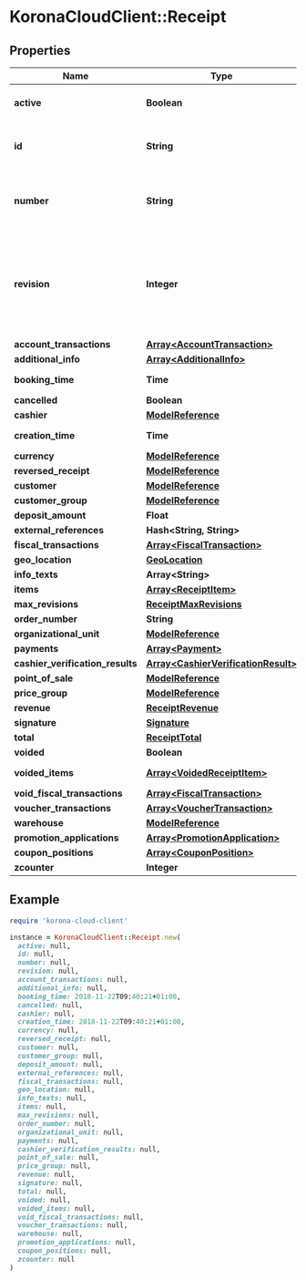 # KoronaCloudClient::Receipt

## Properties

| Name | Type | Description | Notes |
| ---- | ---- | ----------- | ----- |
| **active** | **Boolean** | indicates whether the object is active for use or not | [optional][readonly] |
| **id** | **String** | global object uuid (xxxxxxxx-xxxx-xxxx-xxxx-xxxxxxxxxxxx) | [optional] |
| **number** | **String** | number of the object, like it is set in backoffice; will be removed when active&#x3D;false | [optional] |
| **revision** | **Integer** | the revision number of the object. revision numbers are unique per object-type. there is is no object of the same type with identical revision numbers. | [optional][readonly] |
| **account_transactions** | [**Array&lt;AccountTransaction&gt;**](AccountTransaction.md) |  | [optional] |
| **additional_info** | [**Array&lt;AdditionalInfo&gt;**](AdditionalInfo.md) |  | [optional] |
| **booking_time** | **Time** | Format: yyyy-MM-dd&#39;T&#39;HH:mm:ssXXX | [optional] |
| **cancelled** | **Boolean** |  | [optional] |
| **cashier** | [**ModelReference**](ModelReference.md) |  | [optional] |
| **creation_time** | **Time** | Format: yyyy-MM-dd&#39;T&#39;HH:mm:ssXXX | [optional] |
| **currency** | [**ModelReference**](ModelReference.md) |  | [optional] |
| **reversed_receipt** | [**ModelReference**](ModelReference.md) |  | [optional] |
| **customer** | [**ModelReference**](ModelReference.md) |  | [optional] |
| **customer_group** | [**ModelReference**](ModelReference.md) |  | [optional] |
| **deposit_amount** | **Float** |  | [optional] |
| **external_references** | **Hash&lt;String, String&gt;** |  | [optional] |
| **fiscal_transactions** | [**Array&lt;FiscalTransaction&gt;**](FiscalTransaction.md) |  | [optional] |
| **geo_location** | [**GeoLocation**](GeoLocation.md) |  | [optional] |
| **info_texts** | **Array&lt;String&gt;** |  | [optional] |
| **items** | [**Array&lt;ReceiptItem&gt;**](ReceiptItem.md) |  | [optional] |
| **max_revisions** | [**ReceiptMaxRevisions**](ReceiptMaxRevisions.md) |  | [optional] |
| **order_number** | **String** |  | [optional] |
| **organizational_unit** | [**ModelReference**](ModelReference.md) |  | [optional] |
| **payments** | [**Array&lt;Payment&gt;**](Payment.md) |  | [optional] |
| **cashier_verification_results** | [**Array&lt;CashierVerificationResult&gt;**](CashierVerificationResult.md) |  | [optional] |
| **point_of_sale** | [**ModelReference**](ModelReference.md) |  | [optional] |
| **price_group** | [**ModelReference**](ModelReference.md) |  | [optional] |
| **revenue** | [**ReceiptRevenue**](ReceiptRevenue.md) |  | [optional] |
| **signature** | [**Signature**](Signature.md) |  | [optional] |
| **total** | [**ReceiptTotal**](ReceiptTotal.md) |  | [optional] |
| **voided** | **Boolean** |  | [optional] |
| **voided_items** | [**Array&lt;VoidedReceiptItem&gt;**](VoidedReceiptItem.md) |  | [optional][readonly] |
| **void_fiscal_transactions** | [**Array&lt;FiscalTransaction&gt;**](FiscalTransaction.md) |  | [optional] |
| **voucher_transactions** | [**Array&lt;VoucherTransaction&gt;**](VoucherTransaction.md) |  | [optional] |
| **warehouse** | [**ModelReference**](ModelReference.md) |  | [optional] |
| **promotion_applications** | [**Array&lt;PromotionApplication&gt;**](PromotionApplication.md) |  | [optional] |
| **coupon_positions** | [**Array&lt;CouponPosition&gt;**](CouponPosition.md) |  | [optional] |
| **zcounter** | **Integer** |  | [optional] |

## Example

```ruby
require 'korona-cloud-client'

instance = KoronaCloudClient::Receipt.new(
  active: null,
  id: null,
  number: null,
  revision: null,
  account_transactions: null,
  additional_info: null,
  booking_time: 2018-11-22T09:40:21+01:00,
  cancelled: null,
  cashier: null,
  creation_time: 2018-11-22T09:40:21+01:00,
  currency: null,
  reversed_receipt: null,
  customer: null,
  customer_group: null,
  deposit_amount: null,
  external_references: null,
  fiscal_transactions: null,
  geo_location: null,
  info_texts: null,
  items: null,
  max_revisions: null,
  order_number: null,
  organizational_unit: null,
  payments: null,
  cashier_verification_results: null,
  point_of_sale: null,
  price_group: null,
  revenue: null,
  signature: null,
  total: null,
  voided: null,
  voided_items: null,
  void_fiscal_transactions: null,
  voucher_transactions: null,
  warehouse: null,
  promotion_applications: null,
  coupon_positions: null,
  zcounter: null
)
```

